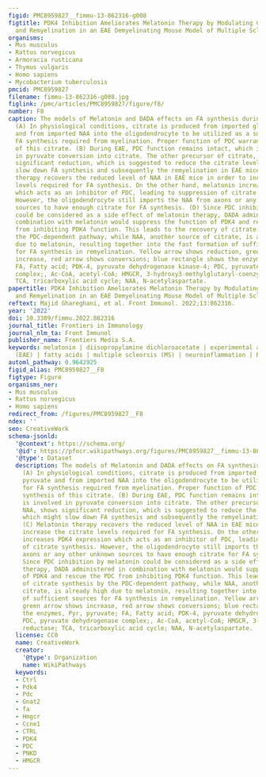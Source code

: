 ```yaml
---
figid: PMC8959827__fimmu-13-862316-g008
figtitle: PDK4 Inhibition Ameliorates Melatonin Therapy by Modulating Cerebral Metabolism
  and Remyelination in an EAE Demyelinating Mouse Model of Multiple Sclerosis
organisms:
- Mus musculus
- Rattus norvegicus
- Armoracia rusticana
- Thymus vulgaris
- Homo sapiens
- Mycobacterium tuberculosis
pmcid: PMC8959827
filename: fimmu-13-862316-g008.jpg
figlink: /pmc/articles/PMC8959827/figure/f8/
number: F8
caption: The models of Melatonin and DADA effects on FA synthesis during remyelination.
  (A) In physiological conditions, citrate is produced from imported glucose or pyruvate
  and from imported NAA into the oligodendrocyte to be utilized as a substrate for
  FA synthesis required from myelination. Proper function of PDC warranty the synthesis
  of this citrate. (B) During EAE, PDC function remains intact, which is involved
  in pyruvate conversion into citrate. The other precursor of citrate, NAA, shows
  significant reduction, which is suggested to reduce the citrate level, which might
  slow down FA synthesis and subsequently the remyelination in EAE mice. (C) Melatonin
  therapy recovers the reduced level of NAA in EAE mice in order to increase the citrate
  levels required for FA synthesis. On the other hand, melatonin increases PDK4 expression
  which acts as an inhibitor of PDC, leading to suppression of citrate synthesis.
  However, the oligodendrocyte still imports the NAA from axons or any other unknown
  sources to have enough citrate for FA synthesis. (D) Since PDC inhibition by melatonin
  could be considered as a side effect of melatonin therapy, DADA administered in
  combination with melatonin would suppress the function of PDK4 and rescue the PDC
  from inhibiting PDK4 function. This leads to the recovery of citrate synthesis by
  the PDC-dependent pathway, while NAA, another source of citrate, is already high
  due to melatonin, resulting together into the fast formation of sufficient sources
  for FA synthesis in remyelination. Yellow arrow shows reduction, green arrow shows
  increase, red arrow shows conversions; blue rectangle shows the enzymes, Pyr, pyruvate;
  FA, Fatty acid; PDK-4, pyruvate dehydrogenase kinase-4; PDC, pyruvate dehydrogenase
  complex;, Ac-CoA, acetyl-CoA; HMGCR, 3-hydroxy3-methylglutaryl-coenzyme-A reductase;
  TCA, tricarboxylic acid cycle; NAA, N-acetylaspartate.
papertitle: PDK4 Inhibition Ameliorates Melatonin Therapy by Modulating Cerebral Metabolism
  and Remyelination in an EAE Demyelinating Mouse Model of Multiple Sclerosis.
reftext: Majid Ghareghani, et al. Front Immunol. 2022;13:862316.
year: '2022'
doi: 10.3389/fimmu.2022.862316
journal_title: Frontiers in Immunology
journal_nlm_ta: Front Immunol
publisher_name: Frontiers Media S.A.
keywords: melatonin | diisopropylamine dichloroacetate | experimental autoimmune encephalomyelitis
  (EAE) | fatty acids | multiple scleorsis (MS) | neuroinflammation | PDK4 | PDC
automl_pathway: 0.9642925
figid_alias: PMC8959827__F8
figtype: Figure
organisms_ner:
- Mus musculus
- Rattus norvegicus
- Homo sapiens
redirect_from: /figures/PMC8959827__F8
ndex: ''
seo: CreativeWork
schema-jsonld:
  '@context': https://schema.org/
  '@id': https://pfocr.wikipathways.org/figures/PMC8959827__fimmu-13-862316-g008.html
  '@type': Dataset
  description: The models of Melatonin and DADA effects on FA synthesis during remyelination.
    (A) In physiological conditions, citrate is produced from imported glucose or
    pyruvate and from imported NAA into the oligodendrocyte to be utilized as a substrate
    for FA synthesis required from myelination. Proper function of PDC warranty the
    synthesis of this citrate. (B) During EAE, PDC function remains intact, which
    is involved in pyruvate conversion into citrate. The other precursor of citrate,
    NAA, shows significant reduction, which is suggested to reduce the citrate level,
    which might slow down FA synthesis and subsequently the remyelination in EAE mice.
    (C) Melatonin therapy recovers the reduced level of NAA in EAE mice in order to
    increase the citrate levels required for FA synthesis. On the other hand, melatonin
    increases PDK4 expression which acts as an inhibitor of PDC, leading to suppression
    of citrate synthesis. However, the oligodendrocyte still imports the NAA from
    axons or any other unknown sources to have enough citrate for FA synthesis. (D)
    Since PDC inhibition by melatonin could be considered as a side effect of melatonin
    therapy, DADA administered in combination with melatonin would suppress the function
    of PDK4 and rescue the PDC from inhibiting PDK4 function. This leads to the recovery
    of citrate synthesis by the PDC-dependent pathway, while NAA, another source of
    citrate, is already high due to melatonin, resulting together into the fast formation
    of sufficient sources for FA synthesis in remyelination. Yellow arrow shows reduction,
    green arrow shows increase, red arrow shows conversions; blue rectangle shows
    the enzymes, Pyr, pyruvate; FA, Fatty acid; PDK-4, pyruvate dehydrogenase kinase-4;
    PDC, pyruvate dehydrogenase complex;, Ac-CoA, acetyl-CoA; HMGCR, 3-hydroxy3-methylglutaryl-coenzyme-A
    reductase; TCA, tricarboxylic acid cycle; NAA, N-acetylaspartate.
  license: CC0
  name: CreativeWork
  creator:
    '@type': Organization
    name: WikiPathways
  keywords:
  - Ctrl
  - Pdk4
  - Pdc
  - Gnat2
  - fa
  - Hmgcr
  - Ccne1
  - CTRL
  - PDK4
  - PDC
  - PNKD
  - HMGCR
---
```

